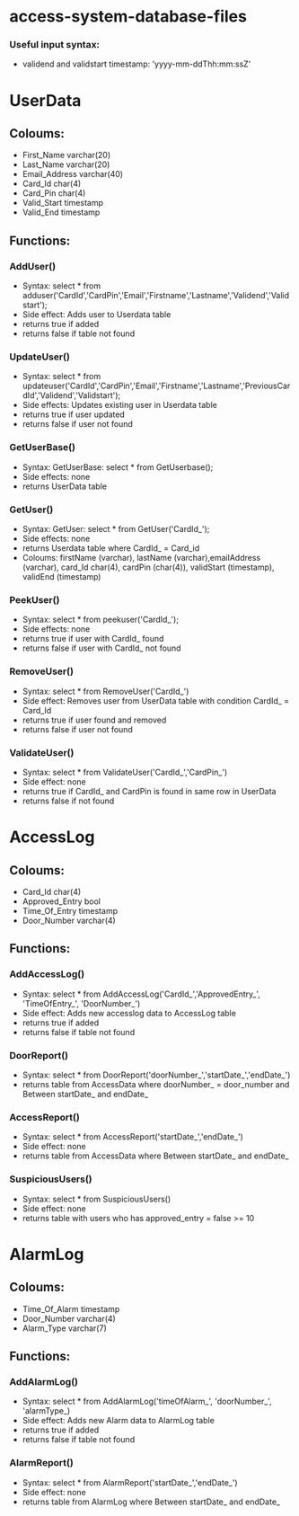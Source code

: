 # access-system-database-files

### Useful input syntax:
- validend and validstart timestamp: 'yyyy-mm-ddThh:mm:ssZ'

# UserData
## Coloums:
- First_Name varchar(20)
- Last_Name varchar(20)
- Email_Address varchar(40)
- Card_Id char(4)
- Card_Pin char(4)
- Valid_Start timestamp
- Valid_End timestamp
## Functions:
### AddUser()
- Syntax: select * from adduser('CardId','CardPin','Email','Firstname','Lastname','Validend','Validstart');
- Side effect: Adds user to Userdata table
- returns true if added
- returns false if table not found
### UpdateUser()
- Syntax: select * from updateuser('CardId','CardPin','Email','Firstname','Lastname','PreviousCardId','Validend','Validstart');
- Side effects: Updates existing user in Userdata table
- returns true if user updated
- returns false if user not found
### GetUserBase()
- Syntax: GetUserBase: select * from GetUserbase();
- Side effects: none
- returns UserData table
### GetUser()
- Syntax: GetUser: select * from GetUser('CardId_');
- Side effects: none
- returns Userdata table where CardId_ = Card_id
- Coloums: firstName (varchar), lastName (varchar),emailAddress (varchar), card_Id char(4), cardPin (char(4)), validStart (timestamp), validEnd (timestamp)
### PeekUser()
- Syntax: select * from peekuser('CardId_');
- Side effects: none
- returns true if user with CardId_ found
- returns false if user with CardId_ not found
### RemoveUser()
- Syntax: select * from RemoveUser('CardId_')
- Side effect: Removes user from UserData table with condition CardId_ = Card_Id
- returns true if user found and removed
- returns false if user not found
### ValidateUser()
- Syntax: select * from ValidateUser('CardId_','CardPin_')
- Side effect: none
- returns true if CardId_ and CardPin is found in same row in UserData
- returns false if not found
  
# AccessLog
## Coloums:
- Card_Id char(4)
- Approved_Entry bool
- Time_Of_Entry timestamp
- Door_Number varchar(4)

## Functions:

### AddAccessLog()
- Syntax: select * from AddAccessLog('CardId_','ApprovedEntry_', 'TimeOfEntry_', 'DoorNumber_')
- Side effect: Adds new accesslog data to AccessLog table
- returns true if added
- returns false if table not found
### DoorReport()
- Syntax: select * from DoorReport('doorNumber_','startDate_','endDate_')
- returns table from AccessData where doorNumber_ = door_number and Between startDate_ and endDate_
### AccessReport()
- Syntax: select * from AccessReport('startDate_','endDate_')
- Side effect: none
- returns table from AccessData where Between startDate_ and endDate_
### SuspiciousUsers()
- Syntax: select * from SuspiciousUsers()
- Side effect: none
- returns table with users who has approved_entry = false >= 10
  
# AlarmLog
## Coloums:
- Time_Of_Alarm timestamp
- Door_Number varchar(4)
- Alarm_Type varchar(7)

## Functions:
### AddAlarmLog()
- Syntax: select * from AddAlarmLog('timeOfAlarm_', 'doorNumber_', 'alarmType_)
- Side effect: Adds new Alarm data to AlarmLog table
- returns true if added
- returns false if table not found
### AlarmReport()
- Syntax: select * from AlarmReport('startDate_','endDate_')
- Side effect: none
- returns table from AlarmLog where Between startDate_ and endDate_
  











